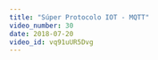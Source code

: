 ```yaml
---
title: "Súper Protocolo IOT - MQTT"
video_number: 30
date: 2018-07-20
video_id: vq91uUR5Dvg
---
```


